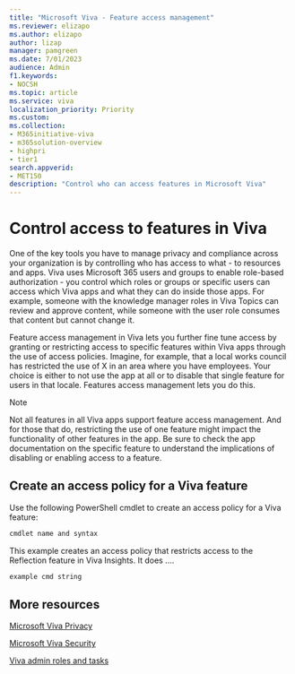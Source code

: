 ```yaml
---
title: "Microsoft Viva - Feature access management"
ms.reviewer: elizapo
ms.author: elizapo
author: lizap
manager: pamgreen
ms.date: 7/01/2023
audience: Admin
f1.keywords:
- NOCSH
ms.topic: article
ms.service: viva
localization_priority: Priority
ms.custom:
ms.collection:  
- M365initiative-viva
- m365solution-overview
- highpri
- tier1
search.appverid:
- MET150
description: "Control who can access features in Microsoft Viva"
---
```


# Control access to features in Viva

One of the key tools you have to manage privacy and compliance across your organization is by controlling who has access to what - to resources and apps. Viva uses Microsoft 365 users and groups to enable role-based authorization - you control which roles or groups or specific users can access which Viva apps and what they can do inside those apps. For example, someone with the knowledge manager roles in Viva Topics can review and approve content, while someone with the user role consumes that content but cannot change it. 

Feature access management in Viva lets you further fine tune access by granting or restricting access to specific features within Viva apps through the use of access policies. Imagine, for example, that a local works council has restricted the use of X in an area where you have employees. Your choice is either to not use the app at all or to disable that single feature for users in that locale. Features access management lets you do this.

> [!NOTE]
> Not all features in all Viva apps support feature access management. And for those that do, restricting the use of one feature might impact the functionality of other features in the app. Be sure to check the app documentation on the specific feature to understand the implications of disabling or enabling access to a feature.

## Create an access policy for a Viva feature
Use the following PowerShell cmdlet to create an access policy for a Viva feature:

```powershell
cmdlet name and syntax
```

This example creates an access policy that restricts access to the Reflection feature in Viva Insights. It does ....

```powershell
example cmd string
```

## More resources

[Microsoft Viva Privacy](/Viva/viva-privacy)

[Microsoft Viva Security](/Viva/microsoft-viva-security)

[Viva admin roles and tasks](/viva/microsoft-viva-admin-roles)
